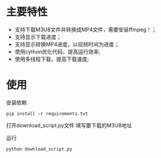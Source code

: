 # 主要特性

- 支持下载M3U8文件并转换成MP4文件，需要安装ffmpeg！；
- 支持显示下载进度；
- 支持显示转换MP4进度，以视频时间为进度；
- 使用cython优化代码，提高运行效率;
- 使用多线程下载，提高下载速度;

# 使用
安装依赖


    pip install -r requirements.txt
打开download_script.py文件
填写要下载的M3U8地址

运行


    python download_script.py
